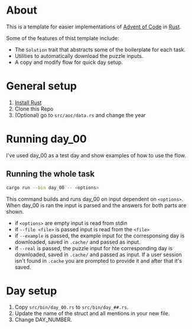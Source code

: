 # About

This is a template for easier implementations of [Advent of Code](https://adventofcode.com/) in [Rust](https://www.rust-lang.org/).

Some of the features of thist template include:

* The `Solution` trait that abstracts some of the boilerplate for each task.
* Utilities to automatically download the puzzle inputs.
* A copy and modify flow for quick day setup.

# General setup

1. [Install Rust](https://www.rust-lang.org/tools/install)
2. Clone this Repo
3. (Optional) go to `src/aoc/data.rs` and change the year

# Running day_00

I've used day_00 as a test day and show examples of how to use the flow.

## Running the whole task

```bash
cargo run --bin day_00 -- <options>
```

This command builds and runs day_00 on input dependent on `<options>`. 
When day_00 is ran the input is parsed and the answers for both parts are shown.


- if `<options>` are empty input is read from stdin
- if `--file <file>` is passed input is read from the `<file>`
- if `--example` is passed, the example input for the corresponsing day is downloaded, saved in `.cache/` and passed as input.
- if `--real` is passed, the puzzle input for hte corresponding day is downloaded, saved in `.cache/` and passed as input. 
  If a user session isn't found in `.cache` you are prompted to provide it and after that it's saved.


# Day setup

1. Copy `src/bin/day_00.rs` to `src/bin/day_##.rs`.
2. Update the name of the struct and all mentions in your new file.
3. Change DAY_NUMBER.
